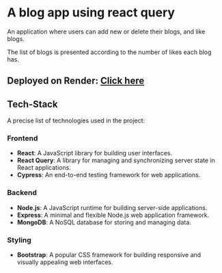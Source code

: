 # A blog app using react query

An application where users can add new or delete their blogs, and like blogs. 

The list of blogs is presented according to the number of likes each blog has. 

## Deployed on Render: <a href="https://blogapp-eytx.onrender.com/"> Click here </a>

## Tech-Stack

A precise list of technologies used in the project:

### Frontend
- **React**: A JavaScript library for building user interfaces.
- **React Query**: A library for managing and synchronizing server state in React applications.
- **Cypress**: An end-to-end testing framework for web applications.

### Backend
- **Node.js**: A JavaScript runtime for building server-side applications.
- **Express**: A minimal and flexible Node.js web application framework.
- **MongoDB**: A NoSQL database for storing and managing data.

### Styling
- **Bootstrap**: A popular CSS framework for building responsive and visually appealing web interfaces.
